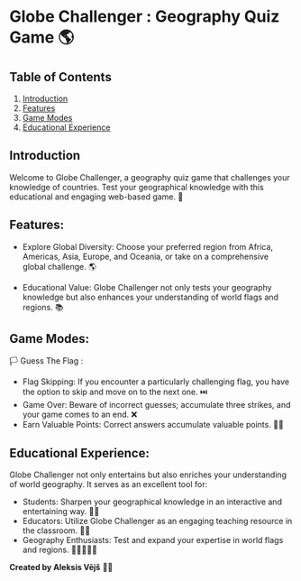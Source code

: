 # Globe Challenger : Geography Quiz Game 🌎

## Table of Contents

1. [Introduction](#introduction)
2. [Features](#features)
3. [Game Modes](#game-modes)
4. [Educational Experience](#educational-experience)

## Introduction

Welcome to Globe Challenger, a geography quiz game that challenges your knowledge of countries. Test your geographical knowledge with this educational and engaging web-based game. 🧠

## Features:

- Explore Global Diversity: Choose your preferred region from Africa, Americas, Asia, Europe, and Oceania, or take on a comprehensive global challenge. 🌎

- Educational Value: Globe Challenger not only tests your geography knowledge but also enhances your understanding of world flags and regions. 📚
  
## Game Modes:
🏳️ Guess The Flag : 
  
  - Flag Skipping: If you encounter a particularly challenging flag, you have the option to skip and move on to the next one. ⏭️
  - Game Over: Beware of incorrect guesses; accumulate three strikes, and your game comes to an end. ❌
  - Earn Valuable Points: Correct answers accumulate valuable points. 🎯💯

## Educational Experience:
Globe Challenger not only entertains but also enriches your understanding of world geography. It serves as an excellent tool for:

- Students: Sharpen your geographical knowledge in an interactive and entertaining way. 👨‍🎓
- Educators: Utilize Globe Challenger as an engaging teaching resource in the classroom. 👩‍🏫
- Geography Enthusiasts: Test and expand your expertise in world flags and regions. 👩🏻‍🤝‍🧑🏻

**Created by Aleksis Vējš** 👨‍💻


